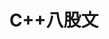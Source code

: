 ---
title: C++八股文
shortTitle: C++八股文
description: C++八股文
category:
  - C++八股文
tag:
  - C++八股文
head:
  - - meta
    - name: keywords
      content: C++八股文
---